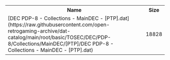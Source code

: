 <table>
<tr><th>Name</th><th>Size</th></tr>
<tr><td>[DEC PDP-8 - Collections - MainDEC - [PTP].dat](https://raw.githubusercontent.com/open-retrogaming-archive/dat-catalog/main/root/basic/TOSEC/DEC/PDP-8/Collections/MainDEC/[PTP]/DEC PDP-8 - Collections - MainDEC - [PTP].dat)</td><td>18828</td></tr>
</table>
